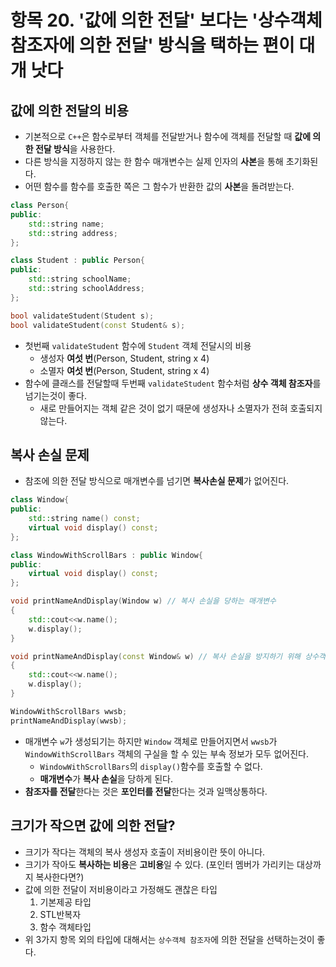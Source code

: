 # 항목 20. '값에 의한 전달' 보다는 '상수객체 참조자에 의한 전달' 방식을 택하는 편이 대개 낫다
## 값에 의한 전달의 비용
- 기본적으로 `C++`은 함수로부터 객체를 전달받거나 함수에 객체를 전달할 때 **값에 의한 전달 방식**을 사용한다.
- 다른 방식을 지정하지 않는 한 함수 매개변수는 실제 인자의 **사본**을 통해 초기화된다.
- 어떤 함수를 함수를 호출한 쪽은 그 함수가 반환한 값의 **사본**을 돌려받는다.
```cpp
class Person{
public:
    std::string name;
    std::string address;
};

class Student : public Person{
public:
    std::string schoolName;
    std::string schoolAddress;
};

bool validateStudent(Student s);
bool validateStudent(const Student& s);
```
- 첫번째 `validateStudent` 함수에 `Student` 객체 전달시의 비용
    - 생성자 **여섯 번**(Person, Student, string x 4)
    - 소멸자 **여섯 번**(Person, Student, string x 4)
- 함수에 클래스를 전달할때 두번째 `validateStudent` 함수처럼 **상수 객체 참조자**를 넘기는것이 좋다.
    - 새로 만들어지는 객체 같은 것이 없기 때문에 생성자나 소멸자가 전혀 호출되지 않는다.

## 복사 손실 문제
- 참조에 의한 전달 방식으로 매개변수를 넘기면 **복사손실 문제**가 없어진다.
```cpp
class Window{
public:
    std::string name() const;
    virtual void display() const;
};

class WindowWithScrollBars : public Window{
public:
    virtual void display() const;
};

void printNameAndDisplay(Window w) // 복사 손실을 당하는 매개변수
{
    std::cout<<w.name();
    w.display(); 
}

void printNameAndDisplay(const Window& w) // 복사 손실을 방지하기 위해 상수객체 참조자 전달
{
    std::cout<<w.name();
    w.display();
}

WindowWithScrollBars wwsb;
printNameAndDisplay(wwsb);
```
- 매개변수 `w`가 생성되기는 하지만 `Window` 객체로 만들어지면서 `wwsb`가 `WindowWithScrollBars` 객체의 구실을 할 수 있는 부속 정보가 모두 없어진다.
  - `WindowWithScrollBars`의 `display()`함수를 호출할 수 없다.
  - **매개변수**가 **복사 손실**을 당하게 된다.
- **참조자를 전달**한다는 것은 **포인터를 전달**한다는 것과 일맥상통하다.

## 크기가 작으면 값에 의한 전달?
- 크기가 작다는 객체의 복사 생성자 호출이 저비용이란 뜻이 아니다.
- 크기가 작아도 **복사하는 비용**은 **고비용**일 수 있다. (포인터 멤버가 가리키는 대상까지 복사한다면?)
- 값에 의한 전달이 저비용이라고 가정해도 괜찮은 타입
    1. 기본제공 타입
    2. STL반복자
    3. 함수 객체타입
- 위 3가지 항목 외의 타입에 대해서는 `상수객체 참조자`에 의한 전달을 선택하는것이 좋다.